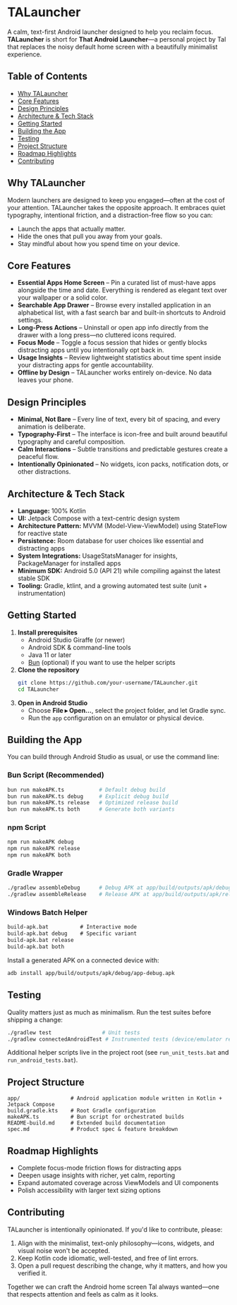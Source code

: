 # TALauncher

A calm, text-first Android launcher designed to help you reclaim focus. **TALauncher** is short for **That Android Launcher**—a personal project by Tal that replaces the noisy default home screen with a beautifully minimalist experience.

## Table of Contents
- [Why TALauncher](#why-talauncher)
- [Core Features](#core-features)
- [Design Principles](#design-principles)
- [Architecture & Tech Stack](#architecture--tech-stack)
- [Getting Started](#getting-started)
- [Building the App](#building-the-app)
- [Testing](#testing)
- [Project Structure](#project-structure)
- [Roadmap Highlights](#roadmap-highlights)
- [Contributing](#contributing)

## Why TALauncher
Modern launchers are designed to keep you engaged—often at the cost of your attention. TALauncher takes the opposite approach. It embraces quiet typography, intentional friction, and a distraction-free flow so you can:

- Launch the apps that actually matter.
- Hide the ones that pull you away from your goals.
- Stay mindful about how you spend time on your device.

## Core Features
- **Essential Apps Home Screen** – Pin a curated list of must-have apps alongside the time and date. Everything is rendered as elegant text over your wallpaper or a solid color.
- **Searchable App Drawer** – Browse every installed application in an alphabetical list, with a fast search bar and built-in shortcuts to Android settings.
- **Long-Press Actions** – Uninstall or open app info directly from the drawer with a long press—no cluttered icons required.
- **Focus Mode** – Toggle a focus session that hides or gently blocks distracting apps until you intentionally opt back in.
- **Usage Insights** – Review lightweight statistics about time spent inside your distracting apps for gentle accountability.
- **Offline by Design** – TALauncher works entirely on-device. No data leaves your phone.

## Design Principles
- **Minimal, Not Bare** – Every line of text, every bit of spacing, and every animation is deliberate.
- **Typography-First** – The interface is icon-free and built around beautiful typography and careful composition.
- **Calm Interactions** – Subtle transitions and predictable gestures create a peaceful flow.
- **Intentionally Opinionated** – No widgets, icon packs, notification dots, or other distractions.

## Architecture & Tech Stack
- **Language:** 100% Kotlin
- **UI:** Jetpack Compose with a text-centric design system
- **Architecture Pattern:** MVVM (Model-View-ViewModel) using StateFlow for reactive state
- **Persistence:** Room database for user choices like essential and distracting apps
- **System Integrations:** UsageStatsManager for insights, PackageManager for installed apps
- **Minimum SDK:** Android 5.0 (API 21) while compiling against the latest stable SDK
- **Tooling:** Gradle, ktlint, and a growing automated test suite (unit + instrumentation)

## Getting Started
1. **Install prerequisites**
   - Android Studio Giraffe (or newer)
   - Android SDK & command-line tools
   - Java 11 or later
   - [Bun](https://bun.sh/) (optional) if you want to use the helper scripts
2. **Clone the repository**
   ```bash
   git clone https://github.com/your-username/TALauncher.git
   cd TALauncher
   ```
3. **Open in Android Studio**
   - Choose **File ▸ Open…**, select the project folder, and let Gradle sync.
   - Run the `app` configuration on an emulator or physical device.

## Building the App
You can build through Android Studio as usual, or use the command line:

### Bun Script (Recommended)
```bash
bun run makeAPK.ts           # Default debug build
bun run makeAPK.ts debug     # Explicit debug build
bun run makeAPK.ts release   # Optimized release build
bun run makeAPK.ts both      # Generate both variants
```

### npm Script
```bash
npm run makeAPK debug
npm run makeAPK release
npm run makeAPK both
```

### Gradle Wrapper
```bash
./gradlew assembleDebug      # Debug APK at app/build/outputs/apk/debug/
./gradlew assembleRelease    # Release APK at app/build/outputs/apk/release/
```

### Windows Batch Helper
```cmd
build-apk.bat          # Interactive mode
build-apk.bat debug    # Specific variant
build-apk.bat release
build-apk.bat both
```

Install a generated APK on a connected device with:
```bash
adb install app/build/outputs/apk/debug/app-debug.apk
```

## Testing
Quality matters just as much as minimalism. Run the test suites before shipping a change:

```bash
./gradlew test                # Unit tests
./gradlew connectedAndroidTest # Instrumented tests (device/emulator required)
```
Additional helper scripts live in the project root (see `run_unit_tests.bat` and `run_android_tests.bat`).

## Project Structure
```
app/                # Android application module written in Kotlin + Jetpack Compose
build.gradle.kts    # Root Gradle configuration
makeAPK.ts          # Bun script for orchestrated builds
README-build.md     # Extended build documentation
spec.md             # Product spec & feature breakdown
```

## Roadmap Highlights
- Complete focus-mode friction flows for distracting apps
- Deepen usage insights with richer, yet calm, reporting
- Expand automated coverage across ViewModels and UI components
- Polish accessibility with larger text sizing options

## Contributing
TALauncher is intentionally opinionated. If you'd like to contribute, please:

1. Align with the minimalist, text-only philosophy—icons, widgets, and visual noise won't be accepted.
2. Keep Kotlin code idiomatic, well-tested, and free of lint errors.
3. Open a pull request describing the change, why it matters, and how you verified it.

Together we can craft the Android home screen Tal always wanted—one that respects attention and feels as calm as it looks.
